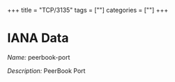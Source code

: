 +++
title = "TCP/3135"
tags = [""]
categories = [""]
+++

# IANA Data

_Name:_ peerbook-port

_Description:_ PeerBook Port


